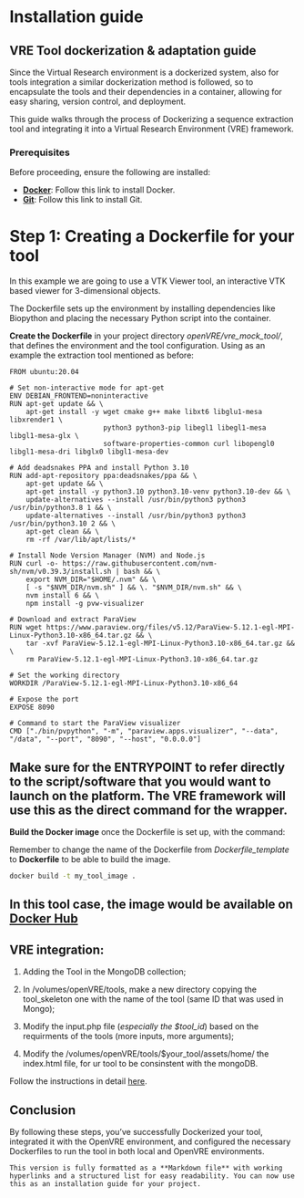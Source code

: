 # Installation guide

## VRE Tool dockerization & adaptation guide


Since the Virtual Research environment is a dockerized system, also for tools integration a similar dockerization method is followed, so to encapsulate the tools and their dependencies in a container, allowing for easy sharing, version control, and deployment.

This guide walks through the process of Dockerizing a sequence extraction tool and integrating it into a Virtual Research Environment (VRE) framework.

### Prerequisites

Before proceeding, ensure the following are installed:

- **[Docker](https://docs.docker.com/get-docker/)**: Follow this link to install Docker.
- **[Git](https://git-scm.com/book/en/v2/Getting-Started-Installing-Git)**: Follow this link to install Git.


# Step 1: Creating a Dockerfile for your tool

In this example we are going to use a VTK Viewer tool, an interactive VTK based viewer for 3-dimensional objects.

The Dockerfile sets up the environment by installing dependencies like Biopython and placing the necessary Python script into the container.

**Create the Dockerfile** in your project directory *openVRE/vre_mock_tool/*, that defines the environment and the tool configuration. Using as an example the extraction tool mentioned as before: 

```
FROM ubuntu:20.04

# Set non-interactive mode for apt-get
ENV DEBIAN_FRONTEND=noninteractive
RUN apt-get update && \
    apt-get install -y wget cmake g++ make libxt6 libglu1-mesa libxrender1 \
                       python3 python3-pip libegl1 libegl1-mesa libgl1-mesa-glx \
                       software-properties-common curl libopengl0 libgl1-mesa-dri libglx0 libgl1-mesa-dev

# Add deadsnakes PPA and install Python 3.10
RUN add-apt-repository ppa:deadsnakes/ppa && \
    apt-get update && \
    apt-get install -y python3.10 python3.10-venv python3.10-dev && \
    update-alternatives --install /usr/bin/python3 python3 /usr/bin/python3.8 1 && \
    update-alternatives --install /usr/bin/python3 python3 /usr/bin/python3.10 2 && \
    apt-get clean && \
    rm -rf /var/lib/apt/lists/*

# Install Node Version Manager (NVM) and Node.js
RUN curl -o- https://raw.githubusercontent.com/nvm-sh/nvm/v0.39.3/install.sh | bash && \
    export NVM_DIR="$HOME/.nvm" && \
    [ -s "$NVM_DIR/nvm.sh" ] && \. "$NVM_DIR/nvm.sh" && \
    nvm install 6 && \
    npm install -g pvw-visualizer

# Download and extract ParaView
RUN wget https://www.paraview.org/files/v5.12/ParaView-5.12.1-egl-MPI-Linux-Python3.10-x86_64.tar.gz && \
    tar -xvf ParaView-5.12.1-egl-MPI-Linux-Python3.10-x86_64.tar.gz && \
    rm ParaView-5.12.1-egl-MPI-Linux-Python3.10-x86_64.tar.gz

# Set the working directory
WORKDIR /ParaView-5.12.1-egl-MPI-Linux-Python3.10-x86_64

# Expose the port
EXPOSE 8090

# Command to start the ParaView visualizer
CMD ["./bin/pvpython", "-m", "paraview.apps.visualizer", "--data", "/data", "--port", "8090", "--host", "0.0.0.0"]

```

**Make sure for the ENTRYPOINT to refer directly to the script/software that you would want to launch on the platform.** The VRE framework will use this as the direct command for the wrapper. 
---

**Build the Docker image** once the Dockerfile is set up, with the command:

Remember to change the name of the Dockerfile from *Dockerfile_template* to **Dockerfile** to be able to build the image. 

```bash
docker build -t my_tool_image .
```

In this tool case, the image would be available on **[Docker Hub](https://hub.docker.com/repository/docker/mapoferri/vtk_viewer/general)**
---



## VRE integration:


1.  Adding the Tool in the MongoDB collection;

2. In /volumes/openVRE/tools, make a new directory copying the tool_skeleton one with the name of the tool (same ID that was used in Mongo);

3. Modify the input.php file (*especially the $tool_id*) based on the requirments of the tools (more inputs, more arguments);

4. Modify the /volumes/openVRE/tools/$your_tool/assets/home/ the index.html file, for ur tool to be consinstent with the mongoDB. 


Follow the instructions in detail [here](https://github.com/inab/openVRE/wiki/Register-new-interactive-tool).



## Conclusion

By following these steps, you’ve successfully Dockerized your tool, integrated it with the OpenVRE environment, and configured the necessary Dockerfiles to run the tool in both local and OpenVRE environments.
```
This version is fully formatted as a **Markdown file** with working hyperlinks and a structured list for easy readability. You can now use this as an installation guide for your project.

```
